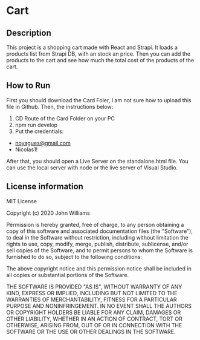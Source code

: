 # Cart

## Description

This project is a shopping cart made with React and Strapi. It loads a products list from Strapi DB, with an stock an price. Then you can add the products to the cart and see how much the total cost of the products of the cart.

## How to Run

First you should download the Card Foler, I am not sure how to upload this file in Github. Then, the instructions below:
1. CD Route of the Card Folder on your PC
2. npm run develop
3. Put the credentials:
- noyagues@gmail.com
- Nicolas1!

After that, you should open a Live Server on the standalone.html file. You can use the local server with node or the live server of Visual Studio.

## License information

MIT License

Copyright (c) 2020 John Williams

Permission is hereby granted, free of charge, to any person obtaining a copy
of this software and associated documentation files (the "Software"), to deal
in the Software without restriction, including without limitation the rights
to use, copy, modify, merge, publish, distribute, sublicense, and/or sell
copies of the Software, and to permit persons to whom the Software is
furnished to do so, subject to the following conditions:

The above copyright notice and this permission notice shall be included in all
copies or substantial portions of the Software.

THE SOFTWARE IS PROVIDED "AS IS", WITHOUT WARRANTY OF ANY KIND, EXPRESS OR
IMPLIED, INCLUDING BUT NOT LIMITED TO THE WARRANTIES OF MERCHANTABILITY,
FITNESS FOR A PARTICULAR PURPOSE AND NONINFRINGEMENT. IN NO EVENT SHALL THE
AUTHORS OR COPYRIGHT HOLDERS BE LIABLE FOR ANY CLAIM, DAMAGES OR OTHER
LIABILITY, WHETHER IN AN ACTION OF CONTRACT, TORT OR OTHERWISE, ARISING FROM,
OUT OF OR IN CONNECTION WITH THE SOFTWARE OR THE USE OR OTHER DEALINGS IN THE
SOFTWARE.
